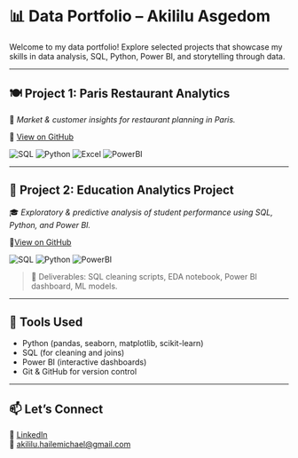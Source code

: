 # 📊 Data Portfolio – Akililu Asgedom

Welcome to my data portfolio! Explore selected projects that showcase my skills in data analysis, SQL, Python, Power BI, and storytelling through data.

---

## 🍽️ Project 1: Paris Restaurant Analytics  
📍 *Market & customer insights for restaurant planning in Paris.*


🔗 [View on GitHub](https://github.com/Aklilu8734/gastro/blob/main/README.md)


![SQL](https://img.shields.io/badge/SQL-Data_Filtering-blueviolet?logo=mysql)
![Python](https://img.shields.io/badge/Python-Analysis-blue?logo=python)
![Excel](https://img.shields.io/badge/Excel-EDA-green?logo=microsoft-excel)
![PowerBI](https://img.shields.io/badge/PowerBI-Dashboard-yellow?logo=powerbi)

---

## 🧠 Project 2: Education Analytics Project  
🎓 *Exploratory & predictive analysis of student performance using SQL, Python, and Power BI.*

🔗[View on GitHub](https://github.com/Aklilu8734/education-analytics-portfolio/blob/main/README.md)


![SQL](https://img.shields.io/badge/SQL-Data_Cleaning-blueviolet?logo=mysql)
![Python](https://img.shields.io/badge/Python-Modeling-blue?logo=python)
![PowerBI](https://img.shields.io/badge/PowerBI-Dashboard-yellow?logo=powerbi)

> 🚀 Deliverables: SQL cleaning scripts, EDA notebook, Power BI dashboard, ML models.

---

## 🧰 Tools Used
- Python (pandas, seaborn, matplotlib, scikit-learn)
- SQL (for cleaning and joins)
- Power BI (interactive dashboards)
- Git & GitHub for version control

---

## 📫 Let’s Connect

🔗 [LinkedIn](https://www.linkedin.com/in/aasgedom)  
📧 akililu.hailemichael@gmail.com
